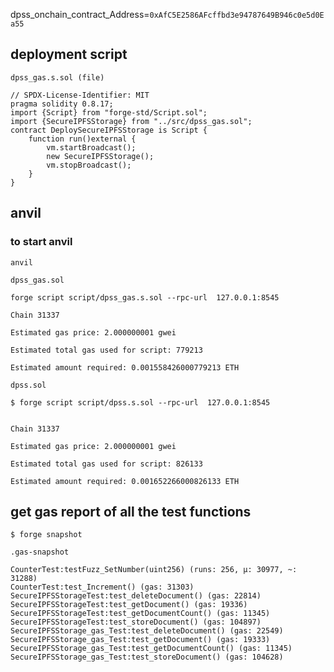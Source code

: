dpss_onchain_contract_Address=`0xAfC5E2586AFcffbd3e94787649B946c0e5d0Ea55`

## deployment script
`dpss_gas.s.sol (file)`
```solidity
// SPDX-License-Identifier: MIT
pragma solidity 0.8.17;
import {Script} from "forge-std/Script.sol";
import {SecureIPFSStorage} from "../src/dpss_gas.sol";
contract DeploySecureIPFSStorage is Script {
    function run()external {
        vm.startBroadcast();
        new SecureIPFSStorage();
        vm.stopBroadcast();
    }
}
```


## anvil
### to start anvil
```shell
anvil
```

`dpss_gas.sol`
```shell
forge script script/dpss_gas.s.sol --rpc-url  127.0.0.1:8545
```

```shell
Chain 31337

Estimated gas price: 2.000000001 gwei

Estimated total gas used for script: 779213

Estimated amount required: 0.001558426000779213 ETH
```
`dpss.sol`
```shell
$ forge script script/dpss.s.sol --rpc-url  127.0.0.1:8545
```
```shell

Chain 31337

Estimated gas price: 2.000000001 gwei

Estimated total gas used for script: 826133

Estimated amount required: 0.001652266000826133 ETH
```


## get gas report of all the test functions
```shell
$ forge snapshot
```

`.gas-snapshot`
```.gas-snapshot
CounterTest:testFuzz_SetNumber(uint256) (runs: 256, μ: 30977, ~: 31288)
CounterTest:test_Increment() (gas: 31303)
SecureIPFSStorageTest:test_deleteDocument() (gas: 22814)
SecureIPFSStorageTest:test_getDocument() (gas: 19336)
SecureIPFSStorageTest:test_getDocumentCount() (gas: 11345)
SecureIPFSStorageTest:test_storeDocument() (gas: 104897)
SecureIPFSStorage_gas_Test:test_deleteDocument() (gas: 22549)
SecureIPFSStorage_gas_Test:test_getDocument() (gas: 19333)
SecureIPFSStorage_gas_Test:test_getDocumentCount() (gas: 11345)
SecureIPFSStorage_gas_Test:test_storeDocument() (gas: 104628)
```